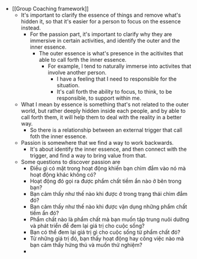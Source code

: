 - [[Group Coaching framework]]
    - It's important to clarify the essence of things and remove what's hidden it, so that it's easier for a person to focus on the essence instead.
        - For the passion part, it's important to clarify why they are immersive in certain activities, and identify the outer and the inner essence.
            - The outer essence is what's presence in the acitivites that able to call forth the inner essence.
                - For example, I tend to naturally immerse into activites that involve another person. 
                    - I have a feeling that I need to responsible for the situation.
                    - It's call forth the ability to focus, to think, to be responsible, to support within me.
    - What I mean by essence is something that's not related to the outer world, but rather deeply hidden inside each people, and by able to call forth them, it will help them to deal with the reality in a better way.
        - So there is a relationship between an external trigger that call foth the inner essence.
    - Passion is somewhere that we find a way to work backwards.
        - It's about identify the inner essence, and then connect with the trigger, and find a way to bring value from that.
    - Some questions to discover passion are
        - Điều gì có mặt trong hoạt động khiến bạn chìm đắm vào nó mà hoạt động khác không có?
        - Hoạt động đó gọi ra được phẩm chất tiềm ẩn nào ở bên trong bạn?
        - Bạn cảm thấy như thế nào khi được ở trong trạng thái chìm đắm đó?
        - Bạn cảm thấy như thế nào khi được vận dụng những phẩm chất tiềm ẩn đó?
        - Phẩm chất nào là phẩm chất mà bạn muốn tập trung nuôi dưỡng và phát triển để đem lại giá trị cho cuộc sống?
        - Bạn có thể đem lại giá trị gì cho cuộc sống từ phẩm chất đó?
        - Từ những giá trị đó, bạn thấy hoạt động hay công việc nào mà bạn cảm thấy hứng thú và muốn thử nghiệm?
        - 
